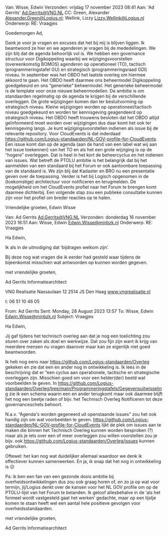 Van: Wisse, Edwin 
Verzonden: vrijdag 17 november 2023 08:41
Aan: 'Ad Gerrits' <Ad.Gerrits@VNG.NL>
CC: Green, Alexander <Alexander.Green@Logius.nl>; Wellink, Lizzy <Lizzy.Wellink@Logius.nl>
Onderwerp: RE: Vraagjes

Goedemorgen Ad,

Dank je voor je vragen en excuses dat het bij mij is blijven liggen. Ik beantwoord ze hier en we agenderen je vragen bij de mededelingen. We zijn blij dat de agenda behoorlijk vol is. 
We hebben een governance structuur voor Digikoppeling waarbij we wijzigingsvoorstellen (overeenkomstig BOMOS) agenderen op operationeel (TO), tactisch (programmeringstafel GU) en strategisch (programmeringsraad GDI) niveau. In september was het OBDO het laatste overleg om hiermee akkoord te gaan. Het OBDO heeft daarmee ons beheermodel Digikoppeling goedgekeurd en ons “generieke” beheermodel. Het generieke beheermodel is de template voor onze nieuwe beheermodellen. 
De ambitie is om standaarden regelmatig op de agenda te krijgen bij de verschillende overleggen. De grote wijzigingen komen dan ter besluitvorming op strategisch niveau. Kleine wijzigingen worden op operationeel/tactisch niveau goedgekeurd en worden ter kennisgeving geagendeerd op strategisch niveau. Het OBDO heeft trouwens besloten dat het OBDO altijd geïnformeerd moet worden over wijzigingen dus daar komt het ook ter kennisgeving langs. 
Je kunt wijzigingsvoorstellen indienen als issue bij de relevante repository. Voor CloudEvents is dat  inderdaad 
 https://github.com/Logius-standaarden/NL-GOV-profile-for-CloudEvents. Een issue komt dan op de agenda (aan de hand van een label wat wij aan het issue toekennen) van het TO en als het een grote wijziging is op de “hogere”  overleggen. 
Dat is heel in het kort de beheercyclus en het indienen van issues. Wat betreft de PTOLU ambitie is het belangrijk dat bij het aanmelden van een standaard bij het Forum er ook aantoonbare toepassing van de standaard is. We zijn blij dat Kadaster en BRO nu een presentatie geven over de toepassing. Verder is het bij Logisch opgenomen in de (toekomstige) architectuur voor notificeren en terugmelden. De mogelijkheid om het CloudEvents profiel naar het Forum te brengen komt daarmee dichterbij. Een volgende stap zou een publieke consultatie kunnen zijn voor het profiel om breder reacties op te halen.

Vriendelijke groeten,
Edwin Wisse

Van: Ad Gerrits <Ad.Gerrits@VNG.NL> 
Verzonden: donderdag 16 november 2023 16:51
Aan: Wisse, Edwin <Edwin.Wisse@minbzk.nl>
Onderwerp: RE: Vraagjes

Ha Edwin,

Ik als in de uitnodiging dat ‘bijdragen welkom zijn’.

Bij deze nog wat vragen die ik eerder had gesteld waar tijdens de bijeenkomst misschien wat antwoorden op kunnen worden gegeven.

met vriendelijke groeten,

Ad Gerrits
Informatiearchitect

VNG Realisatie
Nassaulaan 12
2514 JS Den Haag
www.vngrealisatie.nl

t: 06 51 10 46 05

From: Ad Gerrits 
Sent: Monday, 28 August 2023 13:57
To: Wisse, Edwin <Edwin.Wisse@minbzk.nl>
Subject: Vraagjes

Ha Edwin,

Jij gaf tijdens het technisch overleg aan dat je nog een toelichting zou sturen over zaken als doel en werkwijze.
Dat zou fijn zijn want ik krijg van meerdere mensen nu vragen daarover maar kan ze eigenlijk niet goed beantwoorden. 

Ik heb nog eens naar https://github.com/Logius-standaarden/Overleg gekeken en zie dat een en ander nog in ontwikkeling is. Ik lees in de beschrijving dat er “een cyclus aan operationele, tactische en strategische overleggen zijn. Misschien goed om voor een helder(der) beeld wat voorbeelden te geven. In https://github.com/Logius-standaarden/Overleg/tree/main/Programmeringstafels/Gegevensuitwisseling zie ik een schema waarin een en ander terugkomt maar ook daarmee blijft het nog een beetje raden of bijv. het Technisch Overleg Notificeren tot deze governanceschets behoort.

N.a.v. “Agenda's worden gegeneerd uit openstaande issues” zou het ook handig zijn om wat voorbeelden te geven.
 https://github.com/Logius-standaarden/NL-GOV-profile-for-CloudEvents lijkt de plek om issues aan te maken die binnen het Technisch Overleg kunnen worden besproken (?) maar als je iets over een of meer overleggen zou willen voorstellen zou je bijv. ook https://github.com/Logius-standaarden/Overleg/issues kunnen gebruiken.

Oftewel: het kan nog wat duidelijker allemaal waardoor we denk ik effectiever kunnen samenwerken. 
En ja, ik snap dat het nog in ontwikkeling is 😉


Ps: ik ben een fan van een gezonde dosis ambitie bij overheidsontwikkelingen dus zou ook graag horen of, en zo ja op wat voor termijn, jij/Logius denkt over de kansen voor het NL GOV profile om op de PTOLU-lijst van het Forum te belanden. Ik geloof allesbehalve in de  ‘als het formeel wordt vastgesteld gaat het werken’ gedachte, maar op een lijstje komen te staan heeft wel een aantal hele positieve gevolgen voor overheidsstandaarden. 

met vriendelijke groeten,

Ad Gerrits
Informatiearchitect
